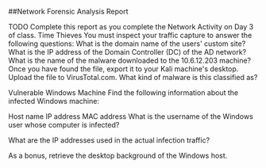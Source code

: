 ##Network Forensic Analysis Report

TODO Complete this report as you complete the Network Activity on Day 3 of class.
Time Thieves
You must inspect your traffic capture to answer the following questions:
What is the domain name of the users' custom site?
What is the IP address of the Domain Controller (DC) of the AD network?
What is the name of the malware downloaded to the 10.6.12.203 machine?
Once you have found the file, export it to your Kali machine's desktop.
Upload the file to VirusTotal.com.
What kind of malware is this classified as?

Vulnerable Windows Machine
Find the following information about the infected Windows machine:


Host name
IP address
MAC address
What is the username of the Windows user whose computer is infected?


What are the IP addresses used in the actual infection traffic?


As a bonus, retrieve the desktop background of the Windows host.

